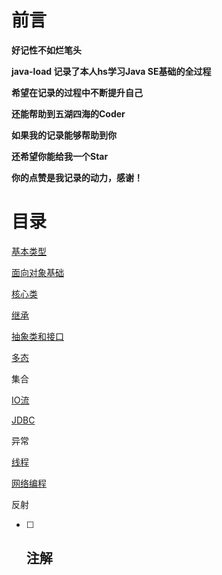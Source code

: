 # 前言

**好记性不如烂笔头**

**java-load 记录了本人hs学习Java SE基础的全过程**

**希望在记录的过程中不断提升自己**

**还能帮助到五湖四海的Coder**

**如果我的记录能够帮助到你**

**还希望你能给我一个Star**

**你的点赞是我记录的动力，感谢！**

# 目录

[基本类型](https://github.com/hs-vae/java-load/tree/main/%E5%9F%BA%E6%9C%AC%E7%B1%BB%E5%9E%8B)

[面向对象基础](https://github.com/hs-vae/java-load/tree/main/%E9%9D%A2%E5%90%91%E5%AF%B9%E8%B1%A1%E5%9F%BA%E7%A1%80)

[核心类](https://github.com/hs-vae/java-load/tree/main/%E6%A0%B8%E5%BF%83%E7%B1%BB)

[继承](https://github.com/hs-vae/java-load/tree/main/%E7%BB%A7%E6%89%BF)

[抽象类和接口](https://github.com/hs-vae/java-load/tree/main/%E6%8A%BD%E8%B1%A1%E7%B1%BB%E5%92%8C%E6%8E%A5%E5%8F%A3)

[多态](https://github.com/hs-vae/java-load/tree/main/%E5%A4%9A%E6%80%81)

集合

[IO流](https://github.com/hs-vae/java-load/tree/main/IO%E6%B5%81)

[JDBC](https://github.com/hs-vae/java-load/tree/main/JDBC)

异常

[线程](https://github.com/hs-vae/java-load/tree/main/%E7%BA%BF%E7%A8%8B)

[网络编程](https://github.com/hs-vae/java-load/tree/main/%E7%BD%91%E7%BB%9C%E7%BC%96%E7%A8%8B)

反射

- [ ] ## 注解